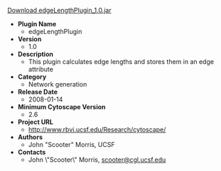 <a href="edgeLengthPlugin_1.0.jar">Download edgeLengthPlugin_1.0.jar</a>

* __Plugin Name__
  * edgeLengthPlugin
* __Version__
  * 1.0
* __Description__
  * This plugin calculates edge lengths and stores them in an edge attribute
* __Category__
  * Network generation
* __Release Date__
  * 2008-01-14
* __Minimum Cytoscape Version__
  * 2.6
* __Project URL__
  * http://www.rbvi.ucsf.edu/Research/cytoscape/
* __Authors__
  * John "Scooter" Morris, UCSF
* __Contacts__
  * John \\\"Scooter\\\" Morris, scooter@cgl.ucsf.edu
